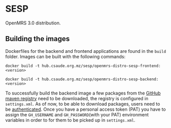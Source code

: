 # SESP
OpenMRS 3.0 distribution.

## Building the images
Dockerfiles for the backend and frontend applications are found in the `build`
folder.
Images can be built with the following commands:

```
docker build -t hub.csaude.org.mz/sesp/openmrs-distro-sesp-frontend:<version>

docker build -t hub.csaude.org.mz/sesp/openmrs-distro-sesp-backend:<version>
```

To successfully build the backend image a few packages from the [GitHub maven registry](https://docs.github.com/en/packages/working-with-a-github-packages-registry/working-with-the-apache-maven-registry) need to be downloaded, the registry is configured in `settings.xml`. As of now, to be able to download packages, users need to be [authenticated](https://docs.github.com/en/packages/working-with-a-github-packages-registry/working-with-the-apache-maven-registry#authenticating-to-github-packages).
Once you have a personal access token (PAT) you have to assign the `GH_USERNAME` and `GH_PASSWORD`(with your PAT) environment variables in order to for them to be picked up in `settings.xml`.